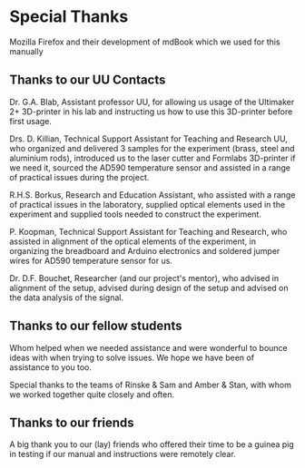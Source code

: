 # Special Thanks

Mozilla Firefox and their development of mdBook which we used for this manually

## Thanks to our UU Contacts

Dr. G.A. Blab, Assistant professor UU, for allowing us usage of the Ultimaker 2+ 3D-printer in his lab and instructing us how to use this 3D-printer before first usage.

Drs. D. Killian, Technical Support Assistant for Teaching and Research UU, who organized and delivered 3 samples for the experiment (brass, steel and aluminium rods), introduced us to the laser cutter and Formlabs 3D-printer if we need it, sourced the AD590 temperature sensor and assisted in a range of practical issues during the project.

R.H.S. Borkus, Research and Education Assistant, who assisted with a range of practical issues in the laboratory, supplied optical elements used in the experiment and supplied tools needed to construct the experiment.

P. Koopman, Technical Support Assistant for Teaching and Research, who assisted in alignment of the optical elements of the experiment, in organizing the breadboard and Arduino electronics and soldered jumper wires for AD590 temperature sensor for us.

Dr. D.F. Bouchet, Researcher (and our project's mentor), who advised in alignment of the setup, advised during design of the setup and advised on the data analysis of the signal.

## Thanks to our fellow students

Whom helped when we needed assistance and were wonderful to bounce ideas with when trying to solve issues. We hope we have been of assistance to you too.

Special thanks to the teams of Rinske & Sam and Amber & Stan, with whom we worked together quite closely and often.

## Thanks to our friends

A big thank you to our (lay) friends who offered their time to be a guinea pig in testing if our manual and instructions were remotely clear.
